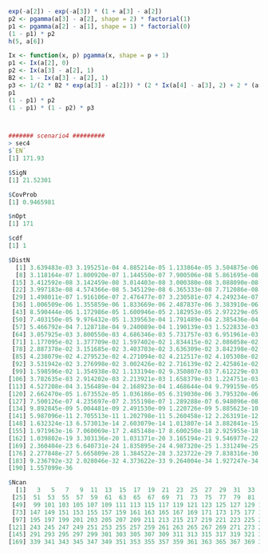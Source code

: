 <!--
```r
##########Project 5#############
set.seed(1)
X <- rnorm(m, 0, sigma); nopt <- ceiling((qnorm(1 - alpha/2) * sigma/d)^2)
while (m < (qt(1 - alpha/2, m - 1)/d)^2 * var(X)) {
  X <- c(X, rnorm(1, 0, sigma))
  m <- m + 1
}

library(doParallel)
library(foreach)


h <- function(k, x){
  if (k == 1) 1 else 
    sum((x - a[k])^(2:k - 1)/factorial(2:k - 1) * sapply(k:2 - 1, function(i) h(i, a[k])))
}
Ginf <- function(k) exp(-a[k]) * sum(sapply(1:k, function(i) h(i, a[k])))

### more precise ###
h <- function(k, x){
  if (k == 1) 1 else 
    sum(exp((2:k - 1) * log(x - a[k]) - sum(log(2:k - 1))) * sapply(k:2 - 1, function(i) h(i, a[k])))
}
Ginf <- function(k) exp(-a[k]) * sum(sapply(1:k, function(i) h(i, a[k])))
system.time(sapply(1:20, function(i) Ginf(i)))

### parallel computation ###
{
cl <- makeCluster(detectCores())      
registerDoParallel(cl)       
getDoParWorkers()

system.time(G <- foreach(i = 1:20, .combine = "c") %dopar% Ginf(i))

stopImplicitCluster()
stopCluster(cl)
}

m <- 2; d <- 0.5; sigma <- 1; alpha <- 0.05

pureSeqEst <- function(m, d, sigma, alpha){
  A <- (qnorm(1 - alpha/2) * sigma/d)^2; nopt <- ceiling(A)
  
  kcandi <- ceiling((m - 1)/2):(nopt + 4)
  a <- (kcandi - 1) * (2 * kcandi - 1)/A
  
  dist <- -diff(sapply(kcandi, function(m) Ginf(m))) 
  
  Ncandi <- 2 * kcandi[1:25] + 1
  ch <- t(dist) %*% cbind(Ncandi, Ncandi^2, pnorm(d * sqrt(Ncandi)/sigma))
  
  list(DistN = dist, EN = ch[1], SigN = sqrt(ch[2] - ch[1]^2), CovProb = 2 * ch[3] - 1,
       hatNopt = N, Nopt = nopt, SampMean = mean(X))
}

exp(-a[2]) - exp(-a[3]) * (1 + a[3] - a[2])
p2 <- pgamma(a[3] - a[2], shape = 2) * factorial(1)
p1 <- pgamma(a[2] - a[1], shape = 1) * factorial(0)
(1 - p1) * p2


> dist
[1] 1.681932e-01 5.796593e-02 5.113208e-02 5.775334e-02
[5] 7.035698e-02 8.518424e-02 9.770710e-02 1.028833e-01
[9] 9.726518e-02 8.120275e-02 5.910416e-02 3.712438e-02
[13] 1.995566e-02 9.116229e-03 3.518392e-03 1.141433e-03
[17] 3.098972e-04 7.013897e-05 1.318799e-05


##########Project 5#############
set.seed(1)
X <- rnorm(m, 0, sigma); nopt <- ceiling((qnorm(1 - alpha/2) * sigma/d)^2)
while (m < (qt(1 - alpha/2, m - 1)/d)^2 * var(X)) {
  X <- c(X, rnorm(1, 0, sigma))
  m <- m + 1
}

library(doParallel)
library(foreach)

### maybe no precise ###
h <- function(k, x){
  if (k == 1) 1 else 
    sum((x - a[k])^(2:k - 1)/factorial(2:k - 1) * sapply(k:2 - 1, function(i) h(i, a[k])))
}

### more precise ###
h <- function(k, x){
  if (k == 1) 1 else 
    sum(exp((2:k - 1) * log(x - a[k]) - log(factorial(2:k - 1))) * sapply(k:2 - 1, function(i) h(i, a[k])))
}

### sapply mathod + more precise ###
h <- function(k, x){
  if (k == 1) 1 else
    sum(sapply(2:k - 1, function(i) {
      exp(i * log(x - a[k]) - log(factorial(i))) * h(k - i, a[k])
    }))
}


Ginf <- function(k) exp(-a[k]) * sum(sapply(1:k, function(i) h(i, a[k])))
system.time(print(-diff(sapply(1:20, function(i) Ginf(i)))))




### parallel computation ###
{
  cl <- makeCluster(detectCores())      
  registerDoParallel(cl)       
  getDoParWorkers()
  
  system.time(print(-diff(foreach(i = 1:20, .combine = "c") %dopar% Ginf(i))))
  
  stopImplicitCluster()
  stopCluster(cl)
}

m <- 2; d <- 0.5; sigma <- 1; alpha <- 0.05

pureSeqEst <- function(m, d, sigma, alpha){
  A <- (qnorm(1 - alpha/2) * sigma/d)^2; nopt <- ceiling(A)
  
  kcandi <- ceiling((m - 1)/2):(nopt + 4)
  a <- (kcandi - 1) * (2 * kcandi - 1)/A
  
  dist <- -diff(sapply(kcandi, function(m) Ginf(m))) 
  dist <- -diff(foreach(i = 1:25, .combine = "c") %dopar% Ginf(i))
  
  Ncandi <- 2 * kcandi[1:19] + 1
  ch <- t(dist) %*% cbind(Ncandi, Ncandi^2, pnorm(d * sqrt(Ncandi)/sigma))
  
  list(DistN = dist, EN = ch[1], SigN = sqrt(ch[2] - ch[1]^2), CovProb = 2 * ch[3] - 1,
       hatNopt = N, Nopt = nopt, SampMean = mean(X))
}

Ix <- function(x, p) pgamma(x, shape = p + 1)
p1 <- Ix(a[2], 0)
p2 <- Ix(a[3] - a[2], 1)
B2 <- 1 - Ix(a[3] - a[2], 1)
p3 <- 1/(2 * B2 * exp(a[3] - a[2])) * (2 * Ix(a[4] - a[3], 2) + 2 * (a[3] - a[2]) * Ix(a[4] - a[3], 1))
p1
(1 - p1) * p2
(1 - p1) * (1 - p2) * p3






p3 <- 1/(2 * B2 * exp(a[2] - a[1])) * (2 * pgamma(a[3] - a[2], shape = 2) * factorial(1) + 2 * (a[2] - a[1]) * pgamma(a[3] - a[2], shape = 1))

(1 - p1) * (1 - p2) * p3


############################Revise at 04/02/2019###########################################333333
##########Project 5#############
set.seed(1)
X <- rnorm(m, 0, sigma); nopt <- ceiling((qnorm(1 - alpha/2) * sigma/d)^2)
while (m < (qt(1 - alpha/2, m - 1)/d)^2 * var(X)) {
  X <- c(X, rnorm(1, 0, sigma))
  m <- m + 1
}

library(doParallel)
library(foreach)


### maybe no precise ###
h <- function(k, x){
  if (k == 1) 1 else 
    sum((x - a[k])^(2:k - 1)/factorial(2:k - 1) * sapply(k:2 - 1, function(i) h(i, a[k])))
}

### more precise ###

k = 6;x = a[6]
h(6, a[6])
h <- function(k, x){
  if (k == 1) 1 else 
    sum(exp((2:k - 1) * log(x - a[k]) - log(factorial(2:k - 1))) * sapply(k:2 - 1, function(i) h(i, a[k])))
}
h(2, a[2])
a[7]
### sapply mathod + more precise ###
h <- function(k, x){
  if (k == 1) 1 else
    sum(sapply(2:k - 1, function(i) {
      exp(i * log(x - a[k]) - log(factorial(i))) * h(k - i, a[k])
    }))
}
Ginf <- function(k) exp(-a[k]) * sum(sapply(1:k, function(i) h(i, a[k])))

k = 5
h(3, a[5])

### parallel computation ###
{
  cl <- makeCluster(detectCores())      
  registerDoParallel(cl)       
  getDoParWorkers()
  
  system.time(print(-diff(foreach(i = 1:10, .combine = "c") %dopar% Ginf(i))))
  
  stopImplicitCluster()
  stopCluster(cl)
}
system.time(print(-diff(sapply(1:10, function(i) Ginf(i)))))
system.time(sapply(1:10, function(i) Ginf(i)))
-diff(sapply(1:10, function(i) Ginf(i)))


m <- 2; d <- 0.5; sigma <- 1; alpha <- 0.05

pureSeqEst <- function(m, d, sigma, alpha){
  nopt <- ceiling((qnorm(1 - alpha/2) * sigma/d)^2)
  
  kcandi <- ceiling((m - 1)/2):(nopt + 10)
  a <- (kcandi - 1) * (2 * kcandi - 1) * (d/(qt(1 - alpha/2, 2 * kcandi) * sigma))^2
  {# A <- (qnorm(1 - alpha/2) * sigma/d)^2; nopt <- ceiling(A)
  # kcandi <- ceiling((m - 1)/2):(nopt + 4)
  # a <- (kcandi - 1) * (2 * kcandi - 1)/A
  }
  
  dist <- -diff(sapply(1:20, function(m) Ginf(m)))
  dist <- -diff(foreach(i = 1:20, .combine = "c") %dopar% Ginf(i))
  
  
  sum(dist)
  Ncandi <- 2 * kcandi[1:19] + 1
  ch <- t(dist) %*% cbind(Ncandi, Ncandi^2, 2 * pnorm(d * sqrt(Ncandi)/sigma) - 1)
  ch
  list(DistN = dist, EN = ch[1], SigN = sqrt(ch[2] - ch[1]^2), CovProb = 2 * ch[3] - 1,
       hatNopt = N, Nopt = nopt, SampMean = mean(X))
}

exp(-a[2]) - exp(-a[3]) * (1 + a[3] - a[2])
p2 <- pgamma(a[3] - a[2], shape = 2) * factorial(1)
p1 <- pgamma(a[2] - a[1], shape = 1) * factorial(0)
(1 - p1) * p2
h(5, a[6])

Ix <- function(x, p) pgamma(x, shape = p + 1)
p1 <- Ix(a[2], 0)
p2 <- Ix(a[3] - a[2], 1)
B2 <- 1 - Ix(a[3] - a[2], 1)
p3 <- 1/(2 * B2 * exp(a[3] - a[2])) * (2 * Ix(a[4] - a[3], 2) + 2 * (a[3] - a[2]) * Ix(a[4] - a[3], 1))
p1
(1 - p1) * p2
(1 - p1) * (1 - p2) * p3



```

############################## Revise at 04/03/2019 ###################################
set.seed(1)
X <- rnorm(m, 0, sigma); nopt <- ceiling((qnorm(1 - alpha/2) * sigma/d)^2)
while (m < (qt(1 - alpha/2, m - 1)/d)^2 * var(X)) {
  X <- c(X, rnorm(1, 0, sigma))
  m <- m + 1
}

library(doParallel)
library(foreach)


### maybe no precise ###
h <- function(k, x){
  if (k == 1) 1 else 
    sum((x - a[k])^(2:k - 1)/factorial(2:k - 1) * sapply(k:2 - 1, function(i) h(i, a[k])))
}

### more precise ###
log(factorial(1000))
sum(sapply(1:1000, function(i) log(i)))
h <- function(k, x){
  if (k == 1) 1 else 
    sum(exp((2:k - 1) * log(x - a[k]) - log(factorial(2:k - 1))) * sapply(k:2 - 1, function(i) h(i, a[k])))
}

### sapply mathod + more precise ###
h <- function(k, x){
  if (k == 1) 1 else
    sum(sapply(2:k - 1, function(i) {
      exp(i * log(x - a[k]) - log(factorial(i))) * h(k - i, a[k])
    }))
}
Ginf <- function(k) exp(-a[k]) * sum(sapply(1:k, function(i) h(i, a[k])))

### parallel computation ###
{
  cl <- makeCluster(detectCores())      
  registerDoParallel(cl)       
  getDoParWorkers()
  
  system.time(print(-diff(foreach(i = 1:10, .combine = "c") %dopar% Ginf(i))))
  
  stopImplicitCluster()
  stopCluster(cl)
}


m <- 2; d <- 0.8; sigma <- 1; alpha <- 0.05

pureSeqEst <- function(m, d, sigma, alpha){
  nopt <- ceiling((qnorm(1 - alpha/2) * sigma/d)^2)
  
  kcandi <- ceiling((m - 1)/2):(nopt + 25)
  a <- (kcandi - 1) * (2 * kcandi - 1) * c(0, (d/(qt(1 - alpha/2, 2 * kcandi[-1] - 2) * sigma))^2)
  dist <- -diff(foreach(i = 1:20, .combine = "c") %dopar% Ginf(i))
  
  
  sum(dist)
  Ncandi <- 2 * kcandi[1:19] + 1
  ch <- t(dist) %*% cbind(Ncandi, Ncandi^2, pnorm(d * sqrt(Ncandi)/sigma))
  c(EN = ch[1], SigN = sqrt(ch[2] - ch[1]^2), CovProb = 2 * ch[3] - 1)

}
########################## Revise at 4/4/2019##############################
######################## for loop ############################
h <- function(k, x){
  ifelse(k == 1, 1, ifelse(k == 2, x - a[k], {
    coef <- 1; mat <- matrix(1, k - 2, k - 1)
    hin <- function(j, y){
      sum(exp(((j - 1):1) * log(y - a[j]) - sapply((j - 1):1, function(l) sum(log(1:l)))) * coef)
    }
    for (i in 2:(k - 1)) {
      mat[(i - 1):(k - 2), i] <- sapply((i + 1):k, function(m) hin(i, a[m]))
      coef <- mat[i - 1, 1:i]
    }
    hin(k, x)
  }))
}
Ginf <- function(k) exp(-a[k]) * sum(sapply(1:k, function(i) h(i, a[k])))




pureSeqEst <- function(m, d, sigma, alpha){
  nopt <- ceiling((qnorm(1 - alpha/2) * sigma/d)^2)
  
  kcandi <- ceiling((m - 1)/2):(nopt + 20)
  a <- (kcandi - 1) * (2 * kcandi - 1) * c(0, (d/(qt(1 - alpha/2, 2 * kcandi[-1] - 2) * sigma))^2)
  
  dist <- -diff(foreach(i = kcandi, .combine = "c") %dopar% Ginf(i))
  dist <- -diff(sapply(kcandi, function(i) Ginf(i)))

  Ncandi <- 2 * kcandi[-length(kcandi)] + 1
  ch <- t(dist) %*% cbind(Ncandi, Ncandi^2, 2 * pnorm(d * sqrt(Ncandi)/sigma) - 1)
  c(EN = ch[1], SigN = sqrt(ch[2] - ch[1]^2), CovProb = ch[3], nOpt = nopt, cdf = sum(dist)) %>% round(3)
}
#### (a) ####
library(dplyr)
m <- 2; d <- 0.5; sigma <- 1; alpha <- 0.05
pureSeqEst(2, 0.5, 1, 0.05) %>% round(3)

m <- 2; d <- 0.3; sigma <- 1; alpha <- 0.05
pureSeqEst(2, 0.3, 1, 0.05) %>% round(3)

m <- 2; d <- 0.5; sigma <- 2; alpha <- 0.05
pureSeqEst(2, 0.5, 2, 0.05) %>% round(3)

m <- 2; d <- 0.3; sigma <- 2; alpha <- 0.05
pureSeqEst(2, 0.3, 2, 0.05) %>% round(3)

m <- 2; d <- 0.5; sigma <- 1; alpha <- 0.1
pureSeqEst(2, 0.5, 1, 0.1) %>% round(3)

m <- 2; d <- 0.3; sigma <- 1; alpha <- 0.1
pureSeqEst(2, 0.3, 1, 0.1) %>% round(3)


############### AR(2) process ##################

########2#########
## a ##
set.seed(3)
X <- arima.sim(list(ar = c(1.5, -0.75)), n = 50) + 400
plot(X[1:30] ~ c(1:30), pch = 19, xlab = "k", ylab = expression(X[k]), xlim = c(1,50), ylim = range(X) + c(-5, 5))
points(X[31:50] ~ c(31:50), pch = 1)


## b ##
matpow <- function(mat, n) if (n == 0) diag(dim(mat)[1]) else mat %*% matpow(mat, n - 1)
matpow(Fmat, 100)

Fmat <- matrix(c(1.5, 1, -0.75, 0), 2)
Xkl <- 400 + sapply(1:20, function(l) matpow(Fmat, l) %*% matrix(X[30:29] - 400))[1, ]
points(Xkl ~ c(31:50), pch = 0)


## c ##
sigm0 <- matrix(c(1, 0, 0, 0), 2)
mse <- function(l) if (l == 1) sigm0 else sigm0 + Fmat %*% mse(l - 1) %*% t(Fmat)
RMSE <- sqrt(unlist(lapply(seq(2, 20, 2), function(l) rev(diag(mse(l))))))



RMSE <- sqrt(cumsum(sapply(0:19, function(j) matpow(Fmat, j)[1, 1]^2)))
d <- RMSE %*% t(qnorm(c(0.95, 0.975, 0.995)))
sapply(c(-1, 1), function(i) {
  points(c(31:50), Xkl + i * d[, 1], type = "l", lty = 2, col = "tomato3")
  points(c(31:50), Xkl + i * d[, 2], type = "l", lty = 3, col = "cyan3")
  points(c(31:50), Xkl + i * d[, 3], type = "l", lty = 4, col = "green3")
})
legend("topleft", text.col = c("tomato3", "cyan3", "green3"), bty = "n", lty = 2:4, col 
       = c("tomato3", "cyan3", "green3"), legend = c("90% CI", "95% CI", "99% CI"))
sapply(1:3, function(i) sum(abs(X[31:50] - Xkl) > d[, i]))

###################################### Finally ##########################################################
library(doParallel)
library(foreach)
### parallel computation ###
{
  cl <- makeCluster(detectCores())      
  registerDoParallel(cl)       
  getDoParWorkers()
  
  system.time(print(-diff(foreach(i = 1:10, .combine = "c") %dopar% Ginf(i))))
  
  stopImplicitCluster()
  stopCluster(cl)
}

h <- function(k, x){
  ifelse(k == 1, 1, ifelse(k == 2, x - a[k], {
    coef <- 1; mat <- matrix(1, k - 2, k - 1)
    hin <- function(j, y){
      sum(exp(((j - 1):1) * log(y - a[j]) - sapply((j - 1):1, function(l) sum(log(1:l)))) * coef)
    }
    for (i in 2:(k - 1)) {
      mat[(i - 1):(k - 2), i] <- sapply((i + 1):k, function(m) hin(i, a[m]))
      coef <- mat[i - 1, 1:i]
    }
    hin(k, x)
  }))
}
Ginf <- function(k) exp(-a[k]) * sum(sapply(1:k, function(i) h(i, a[k])))



pureSeqEst <- function(m, d, sigma, alpha){
  h <- function(k, x){
    ifelse(k == 1, 1, ifelse(k == 2, x - a[k], {
      coef <- 1; mat <- matrix(1, k - 2, k - 1)
      hin <- function(j, y){
        sum(exp(((j - 1):1) * log(y - a[j]) - sapply((j - 1):1, function(l) sum(log(1:l)))) * coef)
      }
      for (i in 2:(k - 1)) {
        mat[(i - 1):(k - 2), i] <- sapply((i + 1):k, function(m) hin(i, a[m]))
        coef <- mat[i - 1, 1:i]
      }
      hin(k, x)
    }))
  }
  Ginf <- function(k) exp(-a[k]) * sum(sapply(1:k, function(i) h(i, a[k])))
  
  
  
  nopt <- ceiling((qnorm(1 - alpha/2) * sigma/d)^2)
  
  kcandi <- ceiling((m - 1)/2):(nopt + 20)
  a <- (kcandi - 1) * (2 * kcandi - 1) * c(0, (d/(qt(1 - alpha/2, 2 * kcandi[-1] - 2) * sigma))^2)
  
  dist <- -diff(foreach(i = kcandi, .combine = "c") %dopar% Ginf(i))
  #dist <- -diff(sapply(kcandi, function(i) Ginf(i)))
  
  Ncandi <- 2 * kcandi[-length(kcandi)] + 1
  ch <- t(dist) %*% cbind(Ncandi, Ncandi^2, 2 * pnorm(d * sqrt(Ncandi)/sigma) - 1)
  list(EN = ch[1], SigN = sqrt(ch[2] - ch[1]^2), CovProb = ch[3], nOpt = nopt, 
       cdf = sum(dist), DistN = dist, Ncan = Ncandi) 
}
#### (a) ####

library(dplyr)
m <- 2; d <- 0.5; sigma <- 1; alpha <- 0.05
sec1 <- pureSeqEst(2, 0.5, 1, 0.05) %>% round(3)
#     EN    SigN CovProb    nOpt     cdf 
#16.726   6.291   0.931  16.000   1.000 


m <- 2; d <- 0.3; sigma <- 1; alpha <- 0.05
sec2 <- pureSeqEst(2, 0.3, 1, 0.05) %>% round(3)
#     EN    SigN CovProb    nOpt     cdf 
#43.502  11.445   0.935  43.000   1.000


m <- 2; d <- 0.5; sigma <- 2; alpha <- 0.05
sec3 <- pureSeqEst(2, 0.5, 2, 0.05) %>% round(3)
#     EN    SigN CovProb    nOpt     cdf 
#62.399  13.501   0.940  62.000   1.000

m <- 2; d <- 0.3; sigma <- 2; alpha <- 0.05
sec4 <- pureSeqEst(2, 0.3, 2, 0.05) %>% round(3)
#     EN    SigN CovProb    nOpt     cdf 
#171.930  21.523   0.947 171.000   1.000


m <- 2; d <- 0.5; sigma <- 1; alpha <- 0.1
sec5 <- pureSeqEst(2, 0.5, 1, 0.1) %>% round(3)
#     EN    SigN CovProb    nOpt     cdf 
#11.827   5.028   0.879  11.000   1.000


m <- 2; d <- 0.3; sigma <- 1; alpha <- 0.1
sec6 <- pureSeqEst(2, 0.3, 1, 0.1) %>% round(3)
#     EN    SigN CovProb    nOpt     cdf 
#29.927  10.031   0.871  31.000   1.000


#### (b) ####
par(mai = c(0.9, 0.9, 0.3, 0.2))
plot(sec1$DistN ~ c(sec1$Ncan - 2), xlim = range(sec2$Ncan) - 2, type = "p", pch = 8, col = "tomato3", 
     xlab = "k", ylab = expression(P[mu][","][sigma](N == m+k)))
points(sec2$DistN ~ c(sec2$Ncan - 2), type = "p", pch = 18, col = "cyan3")
legend("topright", legend = c("d = 0.5", "d = 0.3"), pch = c(8, 18), 
       col = c("tomato3", "cyan3"), text.col = c("tomato3", "cyan3"))



plot(sec3$DistN ~ c(sec3$Ncan - 2), xlim = range(sec4$Ncan) - 2, type = "p", pch = 8, col = "tomato3", 
     xlab = "k", ylab = expression(P[mu][","][sigma](N == m+k)))
points(sec4$DistN ~ c(sec4$Ncan - 2), type = "p", pch = 18, col = "cyan3")
legend("topright", legend = c("d = 0.5", "d = 0.3"), pch = c(8, 18), 
       col = c("tomato3", "cyan3"), text.col = c("tomato3", "cyan3"))


plot(sec5$DistN ~ c(sec5$Ncan - 2), xlim = range(sec6$Ncan) - 2, type = "p", pch = 8, col = "tomato3", 
     xlab = "k", ylab = expression(P[mu][","][sigma](N == m+k)))
points(sec6$DistN ~ c(sec6$Ncan - 2), type = "p", pch = 18, col = "cyan3")
legend("topright", legend = c("d = 0.5", "d = 0.3"), pch = c(8, 18), 
       col = c("tomato3", "cyan3"), text.col = c("tomato3", "cyan3"))

#### (c) ####




#### (d) ####
-->

```r
exp(-a[2]) - exp(-a[3]) * (1 + a[3] - a[2])
p2 <- pgamma(a[3] - a[2], shape = 2) * factorial(1)
p1 <- pgamma(a[2] - a[1], shape = 1) * factorial(0)
(1 - p1) * p2
h(5, a[6])

Ix <- function(x, p) pgamma(x, shape = p + 1)
p1 <- Ix(a[2], 0)
p2 <- Ix(a[3] - a[2], 1)
B2 <- 1 - Ix(a[3] - a[2], 1)
p3 <- 1/(2 * B2 * exp(a[3] - a[2])) * (2 * Ix(a[4] - a[3], 2) + 2 * (a[3] - a[2]) * Ix(a[4] - a[3], 1))
p1
(1 - p1) * p2
(1 - p1) * (1 - p2) * p3



####### scenario4 #########
> sec4
$`EN`
[1] 171.93

$SigN
[1] 21.52301

$CovProb
[1] 0.9465981

$nOpt
[1] 171

$cdf
[1] 1

$DistN
  [1] 3.639483e-03 3.195251e-04 4.885214e-05 1.133864e-05 3.504875e-06 1.339307e-06 6.041281e-07
  [8] 3.118164e-07 1.800920e-07 1.144550e-07 7.900506e-08 5.861695e-08 4.634810e-08 3.877849e-08
 [15] 3.412592e-08 3.142459e-08 3.014403e-08 3.000380e-08 3.088090e-08 3.276452e-08 3.573705e-08
 [22] 3.997183e-08 4.574366e-08 5.345129e-08 6.365333e-08 7.712086e-08 9.491204e-08 1.184766e-07
 [29] 1.498011e-07 1.916106e-07 2.476477e-07 3.230581e-07 4.249234e-07 5.629935e-07 7.506948e-07
 [36] 1.006509e-06 1.355859e-06 1.833669e-06 2.487837e-06 3.383910e-06 4.611347e-06 6.291860e-06
 [43] 8.590444e-06 1.172986e-05 1.600946e-05 2.182953e-05 2.972229e-05 4.039114e-05 5.475958e-05
 [50] 7.403150e-05 9.976432e-05 1.339563e-04 1.791489e-04 2.385436e-04 3.161332e-04 4.168432e-04
 [57] 5.466792e-04 7.128718e-04 9.240089e-04 1.190139e-03 1.522833e-03 1.935169e-03 2.441638e-03
 [64] 3.057925e-03 3.800550e-03 4.686346e-03 5.731757e-03 6.951961e-03 8.359812e-03 9.964638e-03
 [71] 1.177095e-02 1.377709e-02 1.597402e-02 1.834415e-02 2.086058e-02 2.348666e-02 2.617613e-02
 [78] 2.887378e-02 3.151685e-02 3.403703e-02 3.636309e-02 3.842398e-02 4.015229e-02 4.148778e-02
 [85] 4.238079e-02 4.279523e-02 4.271094e-02 4.212517e-02 4.105308e-02 3.952715e-02 3.759550e-02
 [92] 3.531942e-02 3.276998e-02 3.002426e-02 2.716139e-02 2.425861e-02 2.138781e-02 1.861255e-02
 [99] 1.598596e-02 1.354938e-02 1.133194e-02 9.350807e-03 7.612229e-03 6.112950e-03 4.842003e-03
[106] 3.782635e-03 2.914202e-03 2.213921e-03 1.658379e-03 1.224751e-03 8.916970e-04 6.399655e-04
[113] 4.527208e-04 3.156489e-04 2.168923e-04 1.468644e-04 9.799159e-05 6.442117e-05 4.172577e-05
[120] 2.662470e-05 1.673552e-05 1.036186e-05 6.319030e-06 3.795320e-06 2.244930e-06 1.307632e-06
[127] 7.500126e-07 4.235697e-07 2.355198e-07 1.289288e-07 6.948096e-08 3.685954e-08 1.924760e-08
[134] 9.892845e-09 5.004481e-09 2.491530e-09 1.220726e-09 5.885623e-10 2.792321e-10 1.303509e-10
[141] 5.987096e-11 2.705513e-11 1.202798e-11 5.260458e-12 2.263191e-12 9.577775e-13 3.986880e-13
[148] 1.632324e-13 6.573013e-14 2.603079e-14 1.013807e-14 3.882841e-15 1.462348e-15 5.415517e-16
[155] 1.971963e-16 7.060069e-17 2.485148e-17 8.600250e-18 2.925955e-18 9.785983e-19 3.217396e-19
[162] 1.039802e-19 3.303136e-20 1.031371e-20 3.165194e-21 9.546977e-22 2.830062e-22 8.244695e-23
[169] 2.360404e-23 6.640731e-24 1.835895e-24 4.987320e-25 1.331249e-25 3.491477e-26 8.997099e-27
[176] 2.277848e-27 5.665809e-28 1.384522e-28 3.323722e-29 7.838316e-30 1.815852e-30 4.132229e-31
[183] 9.236792e-32 2.028046e-32 4.373622e-33 9.264004e-34 1.927247e-34 3.937720e-35 7.901482e-36
[190] 1.557099e-36

$Ncan
  [1]   3   5   7   9  11  13  15  17  19  21  23  25  27  29  31  33  35  37  39  41  43  45  47  49
 [25]  51  53  55  57  59  61  63  65  67  69  71  73  75  77  79  81  83  85  87  89  91  93  95  97
 [49]  99 101 103 105 107 109 111 113 115 117 119 121 123 125 127 129 131 133 135 137 139 141 143 145
 [73] 147 149 151 153 155 157 159 161 163 165 167 169 171 173 175 177 179 181 183 185 187 189 191 193
 [97] 195 197 199 201 203 205 207 209 211 213 215 217 219 221 223 225 227 229 231 233 235 237 239 241
[121] 243 245 247 249 251 253 255 257 259 261 263 265 267 269 271 273 275 277 279 281 283 285 287 289
[145] 291 293 295 297 299 301 303 305 307 309 311 313 315 317 319 321 323 325 327 329 331 333 335 337
[169] 339 341 343 345 347 349 351 353 355 357 359 361 363 365 367 369 371 373 375 377 379 381
```


